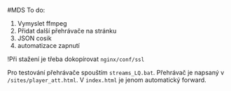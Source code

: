 #MDS
To do:
1. Vymyslet ffmpeg
2. Přidat další přehrávače na stránku
3. JSON cosik
4. automatizace zapnutí

!Při stažení je třeba dokopírovat 
`nginx/conf/ssl`


Pro testování přehrávače spouštím `streams_LQ.bat`.
Přehrávač je napsaný v `/sites/player_att.html`.
V `index.html` je jenom automatický forward.


